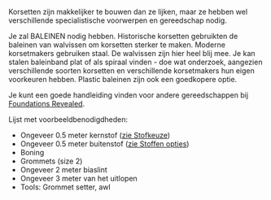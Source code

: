 Korsetten zijn makkelijker te bouwen dan ze lijken, maar ze hebben wel verschillende specialistische voorwerpen en gereedschap nodig.

Je zal BALEINEN nodig hebben. Historische korsetten gebruikten de baleinen van walvissen om korsetten sterker te maken. Moderne korsetmakers gebruiken staal. De walvissen zijn hier heel blij mee. Je kan stalen baleinband plat of als spiraal vinden - doe wat onderzoek, aangezien verschillende soorten korsetten en verschillende korsetmakers hun eigen voorkeuren hebben. Plastic baleinen zijn ook een goedkopere optie.

Je kunt een goede handleiding vinden voor andere gereedschappen bij [Foundations Revealed](https://foundationsrevealed.com/).

Lijst met voorbeeldbenodigdheden:

*   Ongeveer 0.5 meter kernstof ([zie Stofkeuze](/docs/patterns/cathrin/fabric))
*   Ongeveer 0.5 meter buitenstof ([zie Stoffen opties](/docs/patterns/cathrin/fabric))
*   Boning
*   Grommets (size 2)
*   Ongeveer 2 meter biaslint
*   Ongeveer 3 meter van het uitlopen
*   Tools: Grommet setter, awl

